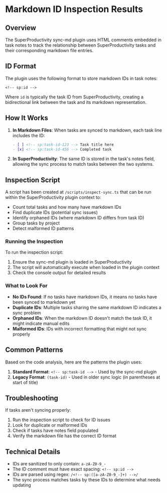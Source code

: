 # Markdown ID Inspection Results

## Overview

The SuperProductivity sync-md plugin uses HTML comments embedded in task notes to track the relationship between SuperProductivity tasks and their corresponding markdown file entries.

## ID Format

The plugin uses the following format to store markdown IDs in task notes:

```
<!-- sp:id -->
```

Where `id` is typically the task ID from SuperProductivity, creating a bidirectional link between the task and its markdown representation.

## How It Works

1. **In Markdown Files**: When tasks are synced to markdown, each task line includes the ID:

   ```markdown
   - [ ] <!-- sp:task-id-123 --> Task title here
   - [x] <!-- sp:task-id-456 --> Completed task
   ```

2. **In SuperProductivity**: The same ID is stored in the task's notes field, allowing the sync process to match tasks between the two systems.

## Inspection Script

A script has been created at `/scripts/inspect-sync.ts` that can be run within the SuperProductivity plugin context to:

- Count total tasks and how many have markdown IDs
- Find duplicate IDs (potential sync issues)
- Identify orphaned IDs (where markdown ID differs from task ID)
- Group tasks by project
- Detect malformed ID patterns

### Running the Inspection

To run the inspection script:

1. Ensure the sync-md plugin is loaded in SuperProductivity
2. The script will automatically execute when loaded in the plugin context
3. Check the console output for detailed results

### What to Look For

- **No IDs Found**: If no tasks have markdown IDs, it means no tasks have been synced to markdown yet
- **Duplicate IDs**: Multiple tasks sharing the same markdown ID indicates a sync problem
- **Orphaned IDs**: When the markdown ID doesn't match the task ID, it might indicate manual edits
- **Malformed IDs**: IDs with incorrect formatting that might not sync properly

## Common Patterns

Based on the code analysis, here are the patterns the plugin uses:

1. **Standard Format**: `<!-- sp:task-id -->` - Used by the sync-md plugin
2. **Legacy Format**: `(task-id)` - Used in older sync logic (in parentheses at start of title)

## Troubleshooting

If tasks aren't syncing properly:

1. Run the inspection script to check for ID issues
2. Look for duplicate or malformed IDs
3. Check if tasks have notes field populated
4. Verify the markdown file has the correct ID format

## Technical Details

- IDs are sanitized to only contain: `a-zA-Z0-9_-`
- The ID comment must have exact spacing: `<!-- sp:id -->`
- IDs are parsed using regex: `/<!-- sp:([a-zA-Z0-9_-]+) -->/`
- The sync process matches tasks by these IDs to determine what needs updating
